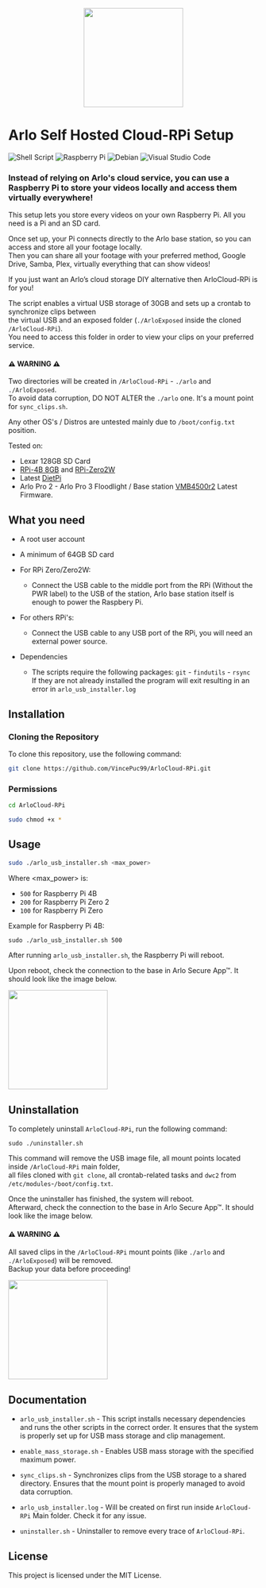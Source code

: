 <p align="center">
<img align="center" height="200" src="https://github.com/user-attachments/assets/5ec431a6-60b9-4f2e-b06e-44166ed7320d" />
</p>

# Arlo Self Hosted Cloud-RPi Setup

![Shell Script](https://img.shields.io/badge/shell_script-%23121011.svg?style=for-the-badge&logo=gnu-bash&logoColor=white)
![Raspberry Pi](https://img.shields.io/badge/-RaspberryPi-C51A4A?style=for-the-badge&logo=Raspberry-Pi)
![Debian](https://img.shields.io/badge/Debian-D70A53?style=for-the-badge&logo=debian&logoColor=white)
![Visual Studio Code](https://img.shields.io/badge/Visual%20Studio%20Code-0078d7.svg?style=for-the-badge&logo=visual-studio-code&logoColor=white)

### Instead of relying on Arlo's cloud service, you can use a Raspberry Pi to store your videos locally and access them virtually everywhere!<br />

This setup lets you store every videos on your own Raspberry Pi. All you need is a Pi and an SD card. <br />

Once set up, your Pi connects directly to the Arlo base station, so you can access and store all your footage locally. <br />
Then you can share all your footage with your preferred method, Google Drive, Samba, Plex, virtually everything that can show videos! <br />

If you just want an Arlo’s cloud storage DIY alternative then ArloCloud-RPi is for you! <br />

The script enables a virtual USB storage of 30GB and sets up a crontab to synchronize clips between<br /> the virtual USB and an exposed folder (`./ArloExposed` inside the cloned `/ArloCloud-RPi`).<br />
You need to access this folder in order to view your clips on your preferred service.

#### ⚠️ WARNING ⚠️
Two directories will be created in `/ArloCloud-RPi` - `./arlo` and `./ArloExposed`.<br />
To avoid data corruption, DO NOT ALTER the `./arlo` one. It's a mount point for `sync_clips.sh`.<br />

Any other OS's / Distros are untested mainly due to `/boot/config.txt` position.

Tested on:
- Lexar 128GB SD Card
- [RPi-4B 8GB](https://www.raspberrypi.com/products/raspberry-pi-4-model-b/) and [RPi-Zero2W](https://www.raspberrypi.com/products/raspberry-pi-zero-2-w/)
- Latest [DietPi](https://dietpi.com/)
- Arlo Pro 2 - Arlo Pro 3 Floodlight / Base station [VMB4500r2](https://www.arlo.com/en_fi/support/faq/000062284/What-is-the-difference-between-each-Arlo-SmartHub-and-base-station) Latest Firmware.

## What you need

- A root user account

- A minimum of 64GB SD card

- For RPi Zero/Zero2W:
  - Connect the USB cable to the middle port from the RPi (Without the PWR label) to the USB of the station, Arlo base station itself is enough to power the Raspbery Pi.

- For others RPi's:
  - Connect the USB cable to any USB port of the RPi, you will need an external power source.

- Dependencies
  - The scripts require the following packages: `git` - `findutils` - `rsync` <br />
  If they are not already installed the program will exit resulting in an error in `arlo_usb_installer.log`
 
## Installation

### Cloning the Repository
To clone this repository, use the following command:

```sh
git clone https://github.com/VincePuc99/ArloCloud-RPi.git
```

### Permissions

```sh
cd ArloCloud-RPi
```
```sh
sudo chmod +x *
```

## Usage

```sh
sudo ./arlo_usb_installer.sh <max_power>
```
Where <max_power> is:

- `500` for Raspberry Pi 4B
- `200` for Raspberry Pi Zero 2
- `100` for Raspberry Pi Zero

Example for Raspberry Pi 4B:
```
sudo ./arlo_usb_installer.sh 500
```

After running `arlo_usb_installer.sh`, the Raspberry Pi will reboot.<br />

Upon reboot, check the connection to the base in Arlo Secure App™. It should look like the image below.

<img height="200" src="https://github.com/user-attachments/assets/d2842741-3aa3-4ed1-bdf5-b9e80154231c" />

## Uninstallation

To completely uninstall `ArloCloud-RPi`, run the following command:

```
sudo ./uninstaller.sh
```
This command will remove the USB image file, all mount points located inside `/ArloCloud-RPi` main folder, <br />
all files cloned with `git clone`, all crontab-related tasks and `dwc2` from `/etc/modules`-`/boot/config.txt`.<br />

Once the uninstaller has finished, the system will reboot.<br />
Afterward, check the connection to the base in Arlo Secure App™. It should look like the image below.

#### ⚠️ WARNING ⚠️
All saved clips in the `/ArloCloud-RPi` mount points (like `./arlo` and `./ArloExposed`) will be removed.<br />
Backup your data before proceeding!

<img height="200" src="https://github.com/user-attachments/assets/bd331990-24a9-488d-82bf-dba40d6eb6c5" />

## Documentation

- `arlo_usb_installer.sh` - This script installs necessary dependencies and runs the other scripts in the correct order. It ensures that the system is properly set up for USB mass storage and clip management.

- `enable_mass_storage.sh` - Enables USB mass storage with the specified maximum power.

- `sync_clips.sh` - Synchronizes clips from the USB storage to a shared directory. Ensures that the mount point is properly managed to avoid data corruption.

- `arlo_usb_installer.log` - Will be created on first run inside `ArloCloud-RPi` Main folder. Check it for any issue.

- `uninstaller.sh` - Uninstaller to remove every trace of `ArloCloud-RPi`.

## License
This project is licensed under the MIT License.
